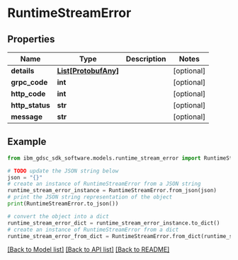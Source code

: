 # RuntimeStreamError


## Properties

Name | Type | Description | Notes
------------ | ------------- | ------------- | -------------
**details** | [**List[ProtobufAny]**](ProtobufAny.md) |  | [optional] 
**grpc_code** | **int** |  | [optional] 
**http_code** | **int** |  | [optional] 
**http_status** | **str** |  | [optional] 
**message** | **str** |  | [optional] 

## Example

```python
from ibm_gdsc_sdk_software.models.runtime_stream_error import RuntimeStreamError

# TODO update the JSON string below
json = "{}"
# create an instance of RuntimeStreamError from a JSON string
runtime_stream_error_instance = RuntimeStreamError.from_json(json)
# print the JSON string representation of the object
print(RuntimeStreamError.to_json())

# convert the object into a dict
runtime_stream_error_dict = runtime_stream_error_instance.to_dict()
# create an instance of RuntimeStreamError from a dict
runtime_stream_error_from_dict = RuntimeStreamError.from_dict(runtime_stream_error_dict)
```
[[Back to Model list]](../README.md#documentation-for-models) [[Back to API list]](../README.md#documentation-for-api-endpoints) [[Back to README]](../README.md)


